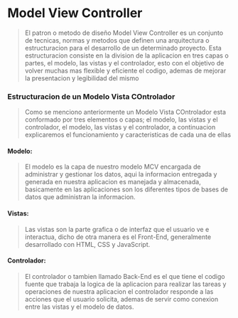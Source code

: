 # Model View Controller
>El patron o metodo de diseño Model View Controller es un conjunto de tecnicas, normas y metodos que definen una arquitectura o estructuracion para el desarrollo de un determinado proyecto. Esta estructuracion consiste en la division de la aplicacion en tres capas o partes, el modelo, las vistas y el controlador, esto con el objetivo de volver muchas mas flexible y eficiente el codigo, ademas de mejorar la presentacion y legibilidad del mismo
### Estructuracion de un Modelo Vista COntrolador
> Como se menciono anteriormente un Modelo Vista COntrolador esta conformado por tres elementos o capas; el modelo, las vistas y el controlador, el modelo, las vistas y el controlador, a continuacion explicaremos el funcionamiento y caracteristicas de cada una de ellas

#### Modelo:
> El modelo es la capa de nuestro modelo MCV encargada de administrar y gestionar los datos, aqui la informacion entregada y generada en nuestra aplicacion es manejada y almacenada, basicamente en las aplicaciones son los diferentes tipos de bases de datos que administran la informacion.
#### Vistas:
> Las vistas son la parte grafica o de interfaz que el usuario ve e interactua, dicho de otra manera es el Front-End, generalmente desarrollado con HTML, CSS y JavaScript.
 #### Controlador:
 > El controlador o tambien llamado Back-End es el que tiene el codigo fuente que trabaja la logica de la aplicacion para realizar las tareas y operaciones de nuestra aplicacion el controlador responde a las acciones que el usuario solicita, ademas de servir como conexion entre las vistas y el modelo de datos.
 